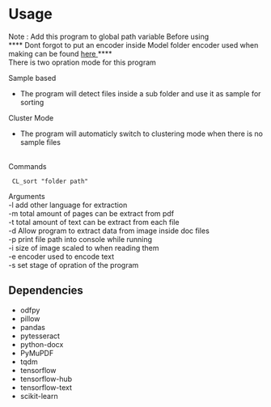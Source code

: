# Usage
Note : Add this program to global path variable Before using <br>
**** Dont forgot to put an encoder inside Model folder encoder used when making can be found <a href="https://tfhub.dev/google/universal-sentence-encoder-multilingual/3"> here </a> **** <br>
There is two opration mode for this program <br>

Sample based <br>
 - The program will detect files inside a sub folder and use it as sample for sorting <br> 

Cluster Mode <br>
 - The program will automaticly switch to clustering mode when there is no sample files <br>
<br>
Commands

````
 CL_sort "folder path"
````

Arguments <br>
-l add other language for extraction <br>
-m total amount of pages can be extract from pdf <br>
-t total amount of text can be extract from each file <br>
-d Allow program to extract data from image inside doc files <br>
-p print file path into console while running <br>
-i size of image scaled to when reading them <br>
-e encoder used to encode text <br>
-s set stage of opration of the program <br>

## Dependencies
 - odfpy
 - pillow
 - pandas
 - pytesseract
 - python-docx
 - PyMuPDF
 - tqdm
 - tensorflow
 - tensorflow-hub
 - tensorflow-text
 - scikit-learn
